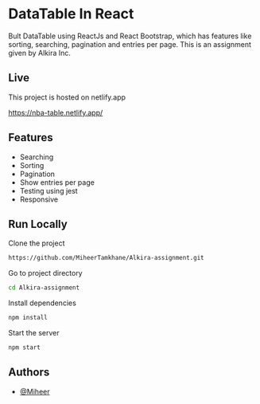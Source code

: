# DataTable In React

Bult DataTable using ReactJs and React Bootstrap, which has features like sorting, searching, pagination and entries per page. This is an assignment given by Alkira Inc.

## Live

This project is hosted on netlify.app

https://nba-table.netlify.app/

## Features

- Searching
- Sorting
- Pagination
- Show entries per page
- Testing using jest
- Responsive

## Run Locally

Clone the project

```bash
https://github.com/MiheerTamkhane/Alkira-assignment.git
```

Go to project directory

```bash
cd Alkira-assignment
```

Install dependencies

```bash
npm install
```

Start the server

```bash
npm start
```

## Authors

- [@Miheer](https://www.github.com/miheertamkhane)
